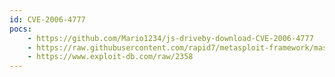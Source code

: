 ```yaml
---
id: CVE-2006-4777
pocs:
    - https://github.com/Mario1234/js-driveby-download-CVE-2006-4777
    - https://raw.githubusercontent.com/rapid7/metasploit-framework/master/modules/exploits/windows/browser/ms06_067_keyframe.rb
    - https://www.exploit-db.com/raw/2358
---
```

